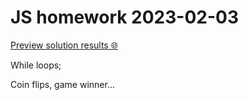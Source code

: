 # JS homework **2023-02-03**

[Preview solution results 🌐](https://htmlpreview.github.io/?https://github.com/codevivi/BIT_JS-2023-01-09_homeworks/blob/master/2023-02-03_JS/index.html)

While loops;

Coin flips, game winner...
